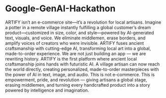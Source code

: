 # Google-GenAI-Hackathon
ARTIFY isn’t an e-commerce site—it’s a revolution for local artisans. Imagine a potter in a remote village instantly fulfilling a global customer’s dream product—customized in size, color, and style—powered by AI-generated text, visuals, and voice.
We eliminate middlemen, erase borders, and amplify voices of creators who were invisible. ARTIFY fuses ancient craftsmanship with cutting-edge AI, transforming local art into a global, made-to-order experience.
We are not just building an app — we are rewriting history.
ARTIFY is the first platform where ancient local craftsmanship joins hands with futuristic AI. A village artisan can now reach the world directly, creating personalized, made-to-order masterpieces with the power of AI in text, image, and audio.
This is not e-commerce. This is empowerment, pride, and revolution — giving artisans a global stage, erasing middlemen, and turning every handcrafted product into a story powered by intelligence and imagination.
